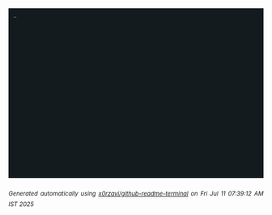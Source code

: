 <div align="justify">
<picture>
    <source media="(prefers-color-scheme: dark)" srcset="./output.gif">
    <source media="(prefers-color-scheme: light)" srcset="./output.gif">
    <img alt="GIFOS" src="output.gif">
</picture>

<sub><i>Generated automatically using [x0rzavi/github-readme-terminal](https://github.com/x0rzavi/github-readme-terminal) on Fri Jul 11 07:39:12 AM IST 2025</i></sub>

<!-- <details>
<summary>More details</summary>

</details> -->
</div>

<!-- Image deletion URL: NONE -->